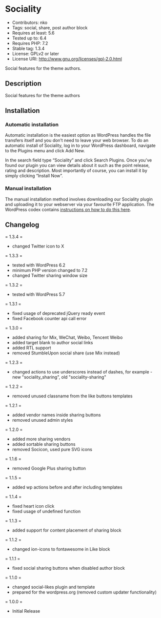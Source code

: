 # Sociality

* Contributors: nko
* Tags: social, share, post author block
* Requires at least: 5.6
* Tested up to: 6.4
* Requires PHP: 7.2
* Stable tag: 1.3.4
* License: GPLv2 or later
* License URI: <http://www.gnu.org/licenses/gpl-2.0.html>

Social features for the theme authors.

## Description

Social features for the theme authors

## Installation

### Automatic installation

Automatic installation is the easiest option as WordPress handles the file transfers itself and you don’t need to leave your web browser. To do an automatic install of Sociality, log in to your WordPress dashboard, navigate to the Plugins menu and click Add New.

In the search field type “Sociality” and click Search Plugins. Once you’ve found our plugin you can view details about it such as the point release, rating and description. Most importantly of course, you can install it by simply clicking “Install Now”.

### Manual installation

The manual installation method involves downloading our Sociality plugin and uploading it to your webserver via your favourite FTP application. The WordPress codex contains [instructions on how to do this here](https://codex.wordpress.org/Managing_Plugins#Manual_Plugin_Installation).

## Changelog

= 1.3.4 =

* changed Twitter icon to X

= 1.3.3 =

* tested with WordPress 6.2
* minimum PHP version changed to 7.2
* changed Twitter sharing window size

= 1.3.2 =

* tested with WordPress 5.7

= 1.3.1 =

* fixed usage of deprecated jQuery ready event
* fixed Facebook counter api call error

= 1.3.0 =

* added sharing for Mix, WeChat, Weibo, Tencent Weibo
* added target blank to author social links
* added RTL support
* removed StumbleUpon social share (use Mix instead)

= 1.2.3 =

* changed actions to use underscores instead of dashes, for example - new "sociality_sharing", old "sociality-sharing"

= 1.2.2 =

* removed unused classname from the like buttons templates

= 1.2.1 =

* added vendor names inside sharing buttons
* removed unused admin styles

= 1.2.0 =

* added more sharing vendors
* added sortable sharing buttons
* removed Socicon, used pure SVG icons

= 1.1.6 =

* removed Google Plus sharing button

= 1.1.5 =

* added wp actions before and after including templates

= 1.1.4 =

* fixed heart icon click
* fixed usage of undefined function

= 1.1.3 =

* added support for content placement of sharing block

= 1.1.2 =

* changed ion-icons to fontawesome in Like block

= 1.1.1 =

* fixed social sharing buttons when disabled author block

= 1.1.0 =

* changed social-likes plugin and template
* prepared for the wordpress.org (removed custom updater functionality)

= 1.0.0 =

* Initial Release
